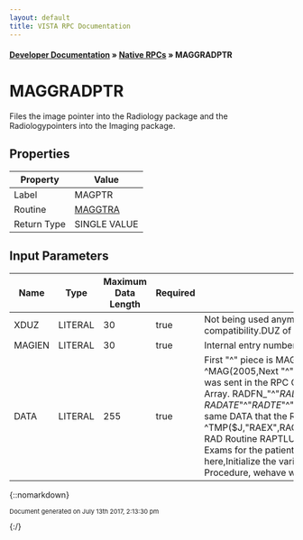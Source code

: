 ```yaml
---
layout: default
title: VISTA RPC Documentation
---
```


#### [Developer Documentation](../index) &#187; [Native RPCs](TableOfContents) &#187; MAGGRADPTR<br/>
# MAGGRADPTR

Files the image pointer into the Radiology package and the Radiologypointers into the Imaging package.

## Properties

Property | Value
--- | ---
Label | MAGPTR
Routine | [MAGGTRA](http://code.osehra.org/dox/Routine_MAGGTRA_source.html)
Return Type | SINGLE VALUE


## Input Parameters

Name | Type | Maximum Data Length | Required | Description
--- | --- | --- | --- | ---
XDUZ | LITERAL | 30 | true | Not being used anymore, kept for backward compatibility.DUZ of user.   
MAGIEN | LITERAL | 30 | true | Internal entry number of Image File entry  ^MAG(2005,
DATA | LITERAL | 255 | true | First &quot;^&quot; piece is MAGIEN, The IMAGE File Internal number.  ^MAG(2005,Next  &quot;^&quot; pieces are the same RAD DATA that was sent in the  RPC Call MAGGRADLIST, as the return Array.    RADFN_&quot;^&quot;_RADTI_&quot;^&quot;_RACNI_&quot;^&quot;_RANME_&quot;^&quot;_RASSN_&quot;^&quot;   _RADATE_&quot;^&quot;_RADTE_&quot;^&quot;_RACN_&quot;^&quot;_RAPRC_&quot;^&quot;_RARPT_&quot;^&quot;_RASTThe same DATA that the RAD procedure RAPTLU saved in ^TMP($J,&quot;RAEX&quot;,RACNT) We saved the variables that the RAD Routine RAPTLU set up when creatingthe list of Rad Exams for the patient. We send it back as input here,Initialize the variables so when we need to call any Rad Procedure, wehave what we need.



{::nomarkdown} <br/><p style="font-size: 11px">Document generated on July 13th 2017, 2:13:30 pm</p>{:/}